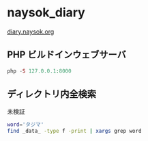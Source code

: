 # naysok_diary  


[diary.naysok.org](https://diary.naysok.org)  



## PHP ビルドインウェブサーバ  

```php
php -S 127.0.0.1:8000
```


## ディレクトリ内全検索  

未検証  

```bash
word='タジマ'
find _data_ -type f -print | xargs grep word
```